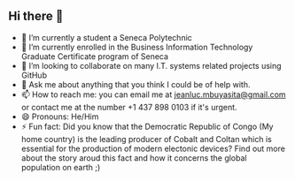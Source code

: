 ## Hi there 👋


- 🔭 I’m currently a student a Seneca Polytechnic
- 🌱 I’m currently enrolled in the Business Information Technology Graduate Certificate program of Seneca
- 👯 I’m looking to collaborate on many I.T. systems related projects using GitHub
- 💬 Ask me about anything that you think I could be of help with.
- 📫 How to reach me: you can email me at jeanluc.mbuyasita@gmail.com or contact me at the number +1 437 898 0103 if it's urgent.
- 😄 Pronouns: He/Him
- ⚡ Fun fact: Did you know that the Democratic Republic of Congo (My home country) is the leading producer of Cobalt and Coltan which is essential for the production of modern electonic devices? 
Find out more about the story aroud this fact and how it concerns the global population on earth ;)
